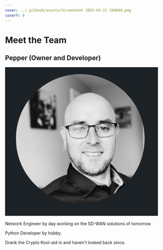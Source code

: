 ```yaml
---
cover: ../.gitbook/assets/Screenshot 2022-03-21 194809.png
coverY: 0
---
```


# Meet the Team

## Pepper (Owner and Developer)

![](<../.gitbook/assets/image (5).png>)

Network Engineer by day working on the SD-WAN solutions of tomorrow.

Python Developer by hobby.

Drank the Crypto Kool-aid in and haven't looked back since. &#x20;

